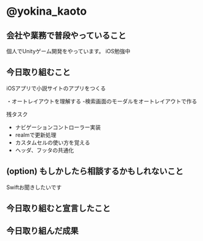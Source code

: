 # @yokina_kaoto

## 会社や業務で普段やっていること
個人でUnityゲーム開発をやっています。
iOS勉強中

## 今日取り組むこと
iOSアプリで小説サイトのアプリをつくる

・オートレイアウトを理解する
-検索画面のモーダルをオートレイアウトで作る

残タスク
- ナビゲーションコントローラー実装
- realmで更新処理
- カスタムセルの使い方を覚える
- ヘッダ、フッタの共通化

## (option) もしかしたら相談するかもしれないこと
Swiftお聞きしたいです

## 今日取り組むと宣言したこと
## 今日取り組んだ成果


